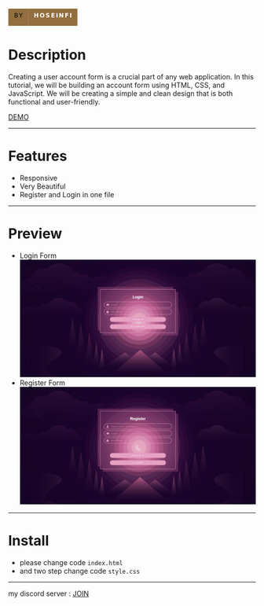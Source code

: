 [![By Hoseinfi](https://github.com/Hoseinfi/Hoseinfi/blob/main/by-hoseinfi.png)](https://github.com/Hoseinfi)

# Description
Creating a user account form is a crucial part of any web application. In this tutorial, we will be building an account form using HTML, CSS, and JavaScript. We will be creating a simple and clean design that is both functional and user-friendly.

[DEMO](https://hoseinfi.github.io/Account-form/)
_________________________________________
# Features
- Responsive
- Very Beautiful
- Register and Login in one file
_________________________________________
# Preview
- Login Form
![img](https://github.com/Hoseinfi/Account-form/blob/main/intro(img1).png)
- Register Form
![img](https://github.com/Hoseinfi/Account-form/blob/main/intro(img2).png)
_________________________________________
# Install
- please change code `index.html`
- and two step change code `style.css`
_________________________________________
my discord server : [JOIN](https://discord.gg/tckXBhv3Rw)
